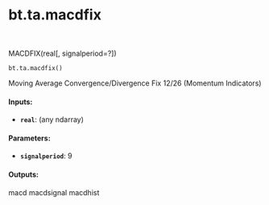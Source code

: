 <div itemscope itemtype="http://developers.google.com/ReferenceObject">
<meta itemprop="name" content="bt.ta.macdfix" />
<meta itemprop="path" content="Stable" />
</div>

# bt.ta.macdfix

<!-- Insert buttons and diff -->

<table class="tfo-notebook-buttons tfo-api nocontent" align="left">

</table>



MACDFIX(real[, signalperiod=?])

<pre class="devsite-click-to-copy prettyprint lang-py tfo-signature-link">
<code>bt.ta.macdfix()
</code></pre>



<!-- Placeholder for "Used in" -->

Moving Average Convergence/Divergence Fix 12/26 (Momentum Indicators)

#### Inputs:


* <b>`real`</b>: (any ndarray)


#### Parameters:


* <b>`signalperiod`</b>: 9


#### Outputs:

macd
macdsignal
macdhist
